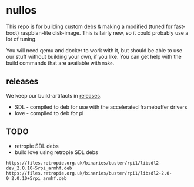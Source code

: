 # nullos

This repo is for building custom debs & making a modified (tuned for fast-boot) raspbian-lite disk-image. This is fairly new, so it could probably use a lot of tuning.

You will need qemu and docker to work with it, but should be able to use our stuff without building your own, if you like. You can get help with the build commands that are available with `make`.


## releases

We keep our build-artifacts in [releases](https://github.com/notnullgames/nullos2/releases).

- SDL - compiled to deb for use with the accelerated framebuffer drivers
- love - compiled to deb for pi

## TODO

- retropie SDL debs
- build love using retropie SDL debs

```
https://files.retropie.org.uk/binaries/buster/rpi1/libsdl2-dev_2.0.10+5rpi_armhf.deb
https://files.retropie.org.uk/binaries/buster/rpi1/libsdl2-2.0-0_2.0.10+5rpi_armhf.deb
```